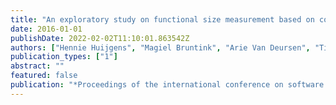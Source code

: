 ```yaml
---
title: "An exploratory study on functional size measurement based on code"
date: 2016-01-01
publishDate: 2022-02-02T11:10:01.863542Z
authors: ["Hennie Huijgens", "Magiel Bruntink", "Arie Van Deursen", "Tijs Van Der Storm", "Frank Vogelezang"]
publication_types: ["1"]
abstract: ""
featured: false
publication: "*Proceedings of the international conference on software and systems process*"
---
```


